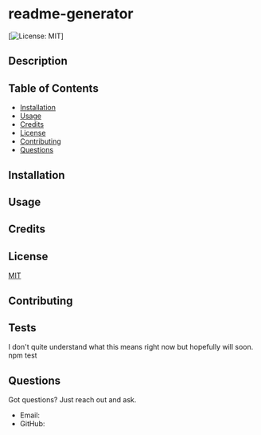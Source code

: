 # readme-generator

[![License: MIT](https://img.shields.io/badge/License-MIT-yellow.svg)]

## Description



## Table of Contents

- [Installation](#installation)
- [Usage](#usage)
- [Credits](#credits)
- [License](#license)
- [Contributing](#Contributing)
- [Questions](#Questions)

## Installation



## Usage



## Credits



## License

[MIT](https://opensource.org/licenses/MIT)

## Contributing



## Tests

I don't quite understand what this means right now but hopefully will soon.
npm test


## Questions

Got questions? Just reach out and ask.

- Email: 
- GitHub: [](https://github.com/)
